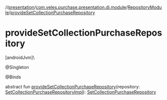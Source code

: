 //[presentation](../../../index.md)/[com.veles.purchase.presentation.di.module](../index.md)/[RepositoryModule](index.md)/[provideSetCollectionPurchaseRepository](provide-set-collection-purchase-repository.md)

# provideSetCollectionPurchaseRepository

[androidJvm]\

@Singleton

@Binds

abstract fun [provideSetCollectionPurchaseRepository](provide-set-collection-purchase-repository.md)(repository: [SetCollectionPurchaseRepositoryImpl](../../../../data/data/com.veles.purchase.data.repository.collection.set/-set-collection-purchase-repository-impl/index.md)): [SetCollectionPurchaseRepository](../../../../domain/domain/com.veles.purchase.domain.repository.collection/-set-collection-purchase-repository/index.md)
